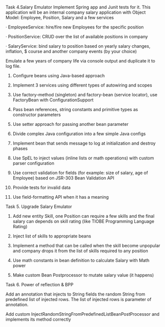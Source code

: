 Task 4.Salary Emulator
Implement Spring app and Junit tests for it. 
This application will be an internal company salary application with Object Model: Employee, Position, Salary and a few services

· EmployeeService: hire/fire new Employees for the specific position

· PositionService: CRUD over the list of available positions in company

· SalaryService: bind salary to position based on yearly salary changes, inflation, $ course and another company events (by your choice)

Emulate a few years of company life via console output and duplicate it to log file.

1. Configure beans using Java-based approach

2. Implement 3 services using different types of autowiring and scopes

3. Use factory-method (singleton) and factory-bean (service locator), use FactoryBean with ConfigurationSupport

4. Pass bean references, string constants and primitive types as constructor parameters

5. Use setter approach for passing another bean parameter

6. Divide complex Java configuration into a few simple Java configs

7. Implement bean that sends message to log at initialization and destroy phases

8. Use SpEL to inject values (inline lists or math operations) with custom parser configuration

9. Use correct validation for fields (for example: size of salary, age of Employee) based on JSR-303 Bean Validation API

10. Provide tests for invalid data

11. Use field-formatting API when it has a meaning

Task 5. Upgrade Salary Emulator

1. Add new entity Skill, one Position can require a few skills and the final salary can depends on skill rating (like TIOBE Programming Language Rating)

2. Inject list of skills to appropriate beans

3. Implement a method that can be called when the skill become unpopular and company drops it from the list of skills required to any position

4. Use math constants in bean definition to calculate Salary with Math power

5. Make custom Bean Postprocessor to mutate salary value (it happens)

Task 6. Power of reflection & BPP

Add an annotation that injects to String fields the random String from predefined list of injected rows. The list of injected rows is parameter of annotation.

Add custom InjectRandomStringFromPredefinedListBeanPostProcessor and implements its method correctly